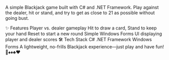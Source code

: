 A simple Blackjack game built with C# and .NET Framework. Play against the dealer, hit or stand, and try to get as close to 21 as possible without going bust.

✨ Features
Player vs. dealer gameplay
Hit to draw a card, Stand to keep your hand
Reset to start a new round
Simple Windows Forms UI displaying player and dealer scores
🛠 Tech Stack
C#
.NET Framework
Windows Forms
A lightweight, no-frills Blackjack experience—just play and have fun! 🎲♠️♦️♣️♥️

